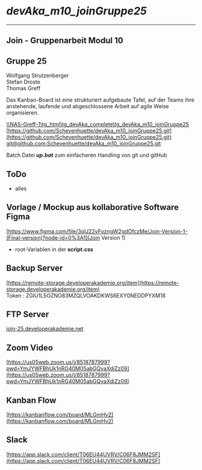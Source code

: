 # ***devAka_m10_joinGruppe25***
---
## Join - Gruppenarbeit Modul 10
## Gruppe 25
  
Wolfgang Strutzenberger  
Stefan Droste    
Thomas Greff    
  
Das Kanban-Board ist eine strukturiert aufgebaute Tafel, auf der Teams ihre anstehende, 
laufende und abgeschlossene Arbeit auf agile Weise organisieren.  
  
[\\\\NAS-Greff-1\tg_html\tg_devAka_complete\tg_devAka_m10_joinGruppe25](\\\\NAS-Greff-1\tg_html\tg_devAka_complete\tg_devAka_m10_joinGruppe25)  
[https://github.com/Schevenhuette/devAka_m10_joinGruppe25.git](https://github.com/Schevenhuette/devAka_m10_joinGruppe25.git)  
[git@github.com:Schevenhuette/devAka_m10_joinGruppe25.git](git@github.com:Schevenhuette/devAka_m10_joinGruppe25.git)  

Batch Datei ***up.bat*** zum einfacheren Handling von git und gitHub   

## ToDo
- alles

## Vorlage / Mockup aus kollaborative Software __Figma__
[https://www.figma.com/file/3qlJ22yFozngW2gdOfczMe/Join-Version-1-(Final-version)?node-id=0%3A1](Join Version 1)  

- root-Variablen in der __script.css__


## Backup Server
[https://remote-storage.developerakademie.org/item](https://remote-storage.developerakademie.org/item)  
Token : ZGIU1L5OZNO83MZQLVOAKDKWS6EXY0NEDDPYXM18  


## FTP Server
[join-25.developerakademie.net](join-25.developerakademie.net)  


## Zoom Video
[https://us05web.zoom.us/j/8518787999?pwd=YmJYWFBhUk1nRG40M05abGQyaXdiZz09](https://us05web.zoom.us/j/8518787999?pwd=YmJYWFBhUk1nRG40M05abGQyaXdiZz09)  

## Kanban Flow

[https://kanbanflow.com/board/MLGmHv2](https://kanbanflow.com/board/MLGmHv2)


## Slack

[https://app.slack.com/client/T06EU44UVRV/C06F8JMM2SF](https://app.slack.com/client/T06EU44UVRV/C06F8JMM2SF)
